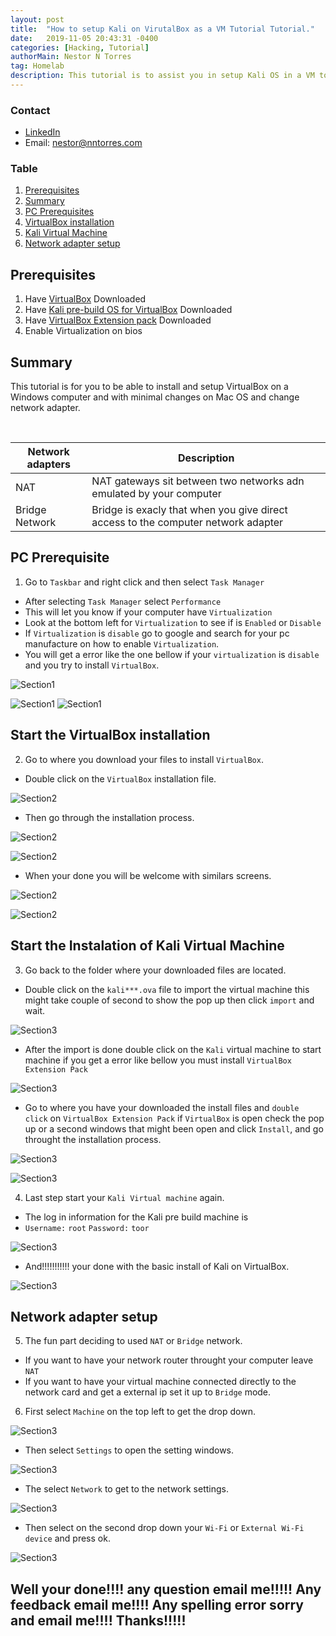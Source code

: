 ```yaml
---
layout: post
title:  "How to setup Kali on VirutalBox as a VM Tutorial Tutorial."
date:   2019-11-05 20:43:31 -0400
categories: [Hacking, Tutorial]
authorMain: Nestor N Torres
tag: Homelab
description: This tutorial is to assist you in setup Kali OS in a VM to help you start learning. Plus, I added some of the errors I have encountered repeatedly while assisting others in setting up their Kali machine on their computer. This tutorial is mainly for Windows computers.
---
```



### Contact
- [LinkedIn](https://www.linkedin.com/in/nanjuan/)
- Email: nestor@nntorres.com

### Table
1. [Prerequisites](#preinfo)
2. [Summary](#Summary)
3. [PC Prerequisites](#First)
4. [VirtualBox installation](#Second)
5. [Kali Virtual Machine](#Third)
6. [Network adapter setup](#Fourth)

## Prerequisites <a id="preinfo"></a>
1. Have [VirtualBox](https://www.virtualbox.org/wiki/Downloads) Downloaded
2. Have [Kali pre-build OS for VirtualBox](https://www.offensive-security.com/kali-linux-vm-vmware-virtualbox-hyperv-image-download/) Downloaded
3. Have [VirtualBox Extension pack](https://www.virtualbox.org/wiki/Downloads) Downloaded
4. Enable Virtualization on bios

## Summary <a id="Summary"></a> 
This tutorial is for you to be able to install and setup VirtualBox on a Windows computer and with minimal changes on Mac OS and change network adapter. 


<br>

| Network adapters | Description                                                                      |
|------------------|----------------------------------------------------------------------------------|
| NAT              | NAT gateways sit between two networks adn emulated by your computer              |
| Bridge Network   | Bridge is exacly that when you give direct access to the computer network adapter|


## PC Prerequisite <a id="First"></a>


1. Go to `Taskbar` and right click and then select `Task Manager`

- After selecting `Task Manager` select `Performance`
- This will let you know if your computer have `Virtualization`
- Look at the bottom left for `Virtualization` to see if is `Enabled` or `Disable`
- If `Virtualization` is `disable` go to google and search for your pc manufacture on how to enable `Virtualization`.
- You will get a error like the one bellow if your `virtualization` is `disable` and you try to install `VirtualBox`. 

![Section1](/blog-assets/virtualboxsetup4kali/2-1.png)

![Section1](/blog-assets/virtualboxsetup4kali/1.png) 
![Section1](/blog-assets/virtualboxsetup4kali/2.png)


## Start the VirtualBox installation <a id="Second"></a>

2. Go to where you download your files to install `VirtualBox`.

- Double click on the `VirtualBox` installation file.

![Section2](/blog-assets/virtualboxsetup4kali/3.png)

- Then go through the installation process. 

![Section2](/blog-assets/virtualboxsetup4kali/4.png)

![Section2](/blog-assets/virtualboxsetup4kali/5.png)

- When your done you will be welcome with similars screens. 

![Section2](/blog-assets/virtualboxsetup4kali/6.png)

![Section2](/blog-assets/virtualboxsetup4kali/7.png)

## Start the Instalation of Kali Virtual Machine <a id="Third"></a>

3. Go back to the folder where your downloaded files are located. 

- Double click on the `kali***.ova` file to import the virtual machine this might take couple of second to show the pop up then click `import` and wait.  

![Section3](/blog-assets/virtualboxsetup4kali/8.png)

- After the import is done double click on the `Kali` virtual machine to start machine if you get a error like bellow you must install `VirtualBox Extension Pack`

![Section3](/blog-assets/virtualboxsetup4kali/9.png)

- Go to where you have your downloaded the install files and `double click` on `VirtualBox Extension Pack` if `VirtualBox` is open check the pop up or a second windows that might been open and click `Install`, and go throught the installation process. 

![Section3](/blog-assets/virtualboxsetup4kali/10.png)

![Section3](/blog-assets/virtualboxsetup4kali/11.png)

4. Last step start your `Kali Virtual machine` again. 

- The log in information for the Kali pre build machine is
- `Username:` `root`
  `Password:` `toor`

![Section3](/blog-assets/virtualboxsetup4kali/11.png)

- And!!!!!!!!!!! your done with the basic install of Kali on VirtualBox. 

![Section3](/blog-assets/virtualboxsetup4kali/12.png)

## Network adapter setup <a id="Fourth"></a>

5. The fun part deciding to used `NAT` or `Bridge` network.
- If you want to have your network router throught your computer leave `NAT`
- If you want to have your virtual machine connected directly to the network card and get a external ip set it up to `Bridge` mode. 

6. First select `Machine` on the top left to get the drop down.

 ![Section3](/blog-assets/virtualboxsetup4kali/13.png)

- Then select `Settings` to open the setting windows. 

![Section3](/blog-assets/virtualboxsetup4kali/14.png)

- The select `Network` to get to the network settings. 

![Section3](/blog-assets/virtualboxsetup4kali/15.png)

- Then select on the second drop down your `Wi-Fi` or `External Wi-Fi device` and press ok. 

![Section3](/blog-assets/virtualboxsetup4kali/16.png)


## Well your done!!!! any question email me!!!!! Any feedback email me!!!! Any spelling error sorry and email me!!!! Thanks!!!!!